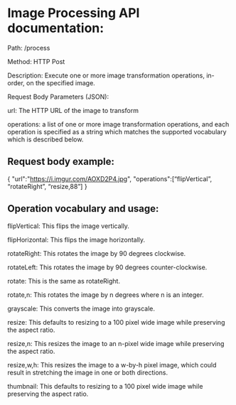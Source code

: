# Image Processing API documentation:

Path: /process

Method: HTTP Post

Description: Execute one or more image transformation operations, in-order, on the specified image.

Request Body Parameters (JSON):

url: The HTTP URL of the image to transform

operations: a list of one or more image transformation operations, and each operation is specified as a string which matches the supported vocabulary which is described below.

## Request body example:

{
"url":"https://i.imgur.com/AOXD2P4.jpg", 
"operations":[“flipVertical”, “rotateRight”, “resize,88”]
}

## Operation vocabulary and usage:

flipVertical: This flips the image vertically.

flipHorizontal: This flips the image horizontally.

rotateRight: This rotates the image by 90 degrees clockwise.

rotateLeft: This rotates the image by 90 degrees counter-clockwise.

rotate: This is the same as rotateRight.

rotate,n: This rotates the image by n degrees where n is an integer.

grayscale: This converts the image into grayscale.

resize: This defaults to resizing to a 100 pixel wide image while preserving the aspect ratio.

resize,n: This resizes the image to an n-pixel wide image while preserving the aspect ratio.

resize,w,h: This resizes the image to a w-by-h pixel image, which could result in stretching the image in one or both directions.

thumbnail: This defaults to resizing to a 100 pixel wide image while preserving the aspect ratio.
